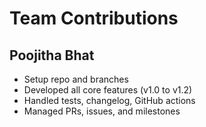 # Team Contributions

## Poojitha Bhat
- Setup repo and branches
- Developed all core features (v1.0 to v1.2)
- Handled tests, changelog, GitHub actions
- Managed PRs, issues, and milestones
